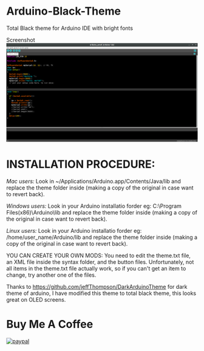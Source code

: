 # Arduino-Black-Theme
Total Black theme for Arduino IDE with bright fonts

Screenshot
![Screenshot](screenshot.png)

# INSTALLATION PROCEDURE:

*Mac users:*
Look in ~/Applications/Arduino.app/Contents/Java/lib and replace the theme folder inside (making a copy of the original in case want to revert back).

*Windows users:*
Look in your Arduino installatio forder eg: C:\Program Files(x86)\Arduino\lib and replace the theme folder inside (making a copy of the original in case want to revert back).

*Linux users:* 
Look in your Arduino installatio forder eg: /home/user_name/Arduino/lib and replace the theme folder inside (making a copy of the original in case want to revert back).

YOU CAN CREATE YOUR OWN MODS:
You need to edit the theme.txt file, an XML file inside the syntax folder, and the button files. Unfortunately, not all items in the theme.txt file actually work, so if you can't get an item to change, try another one of the files.

Thanks to https://github.com/jeffThompson/DarkArduinoTheme for dark theme of arduino, I have modified this theme to total black theme, this looks great on OLED screens.


# Buy Me A Coffee

[![paypal](https://www.paypalobjects.com/en_US/i/btn/btn_donateCC_LG.gif)](https://www.paypal.com/cgi-bin/webscr?cmd=_s-xclick&hosted_button_id=PPXTF24LWH86U)
